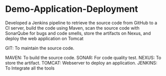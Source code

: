 # Demo-Application-Deployment

Developed a Jenkins pipeline to retrieve the source code from GitHub to a CI server, build the code using Maven, scan the source code with SonarQube for bugs and code smells, store the artifacts on Nexus, and deploy the web application on Tomcat

GIT: To maintain the source code.

MAVEN: To build the source code.
SONAR: For code quality test.
NEXUS: To store the artifact.
TOMCAT: Webserver to deploy an application.
JENKINS: To Integrate all the tools
